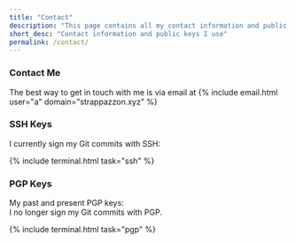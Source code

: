 ```yaml
---
title: "Contact"
description: "This page contains all my contact information and public keys I use."
short_desc: "Contact information and public keys I use"
permalink: /contact/
---
```


### Contact Me

The best way to get in touch with me is via email at {% include email.html user="a" domain="strappazzon.xyz" %}

### SSH Keys

I currently sign my Git commits with SSH:

{% include terminal.html task="ssh" %}

### PGP Keys

My past and present PGP keys:  
I no longer sign my Git commits with PGP.

{% include terminal.html task="pgp" %}
